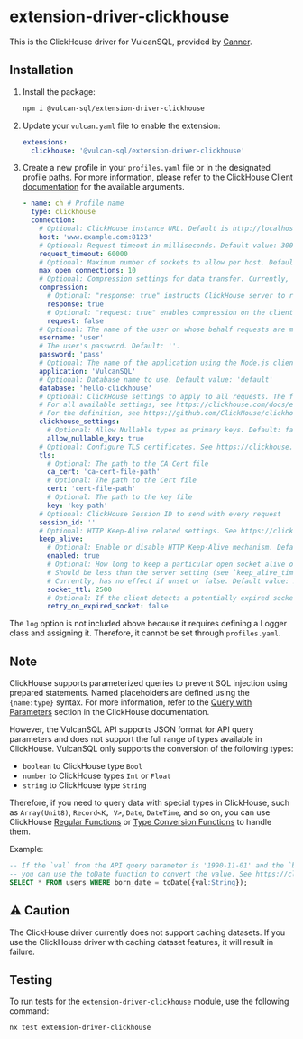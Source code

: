 # extension-driver-clickhouse

This is the ClickHouse driver for VulcanSQL, provided by [Canner](https://canner.io/).

## Installation

1. Install the package:

   ```bash
   npm i @vulcan-sql/extension-driver-clickhouse
   ```

2. Update your `vulcan.yaml` file to enable the extension:

   ```yaml
   extensions:
     clickhouse: '@vulcan-sql/extension-driver-clickhouse'
   ```

3. Create a new profile in your `profiles.yaml` file or in the designated profile paths. For more information, please refer to the [ClickHouse Client documentation](https://clickhouse.com/docs/en/integrations/language-clients/nodejs) for the available arguments.

   ```yaml
   - name: ch # Profile name
     type: clickhouse
     connection:
       # Optional: ClickHouse instance URL. Default is http://localhost:8123.
       host: 'www.example.com:8123'
       # Optional: Request timeout in milliseconds. Default value: 30000
       request_timeout: 60000
       # Optional: Maximum number of sockets to allow per host. Default value: Infinity.
       max_open_connections: 10
       # Optional: Compression settings for data transfer. Currently, only GZIP compression using zlib is supported. See https://clickhouse.com/docs/en/integrations/language-clients/nodejs#compression for details.
       compression:
         # Optional: "response: true" instructs ClickHouse server to respond with a compressed response body. Default: true
         response: true
         # Optional: "request: true" enables compression on the client request body. Default value: false
         request: false
       # Optional: The name of the user on whose behalf requests are made. Default value for username: 'default'
       username: 'user'
       # The user's password. Default: ''.
       password: 'pass'
       # Optional: The name of the application using the Node.js client. Default value: VulcanSQL
       application: 'VulcanSQL'
       # Optional: Database name to use. Default value: 'default'
       database: 'hello-clickhouse'
       # Optional: ClickHouse settings to apply to all requests. The following is a sample configuration.
       # For all available settings, see https://clickhouse.com/docs/en/operations/settings.
       # For the definition, see https://github.com/ClickHouse/clickhouse-js/blob/0.1.1/src/settings.ts
       clickhouse_settings:
         # Optional: Allow Nullable types as primary keys. Default: false
         allow_nullable_key: true
       # Optional: Configure TLS certificates. See https://clickhouse.com/docs/en/integrations/language-clients/nodejs#tls-certificates
       tls:
         # Optional: The path to the CA Cert file
         ca_cert: 'ca-cert-file-path'
         # Optional: The path to the Cert file
         cert: 'cert-file-path'
         # Optional: The path to the key file
         key: 'key-path'
       # Optional: ClickHouse Session ID to send with every request
       session_id: ''
       # Optional: HTTP Keep-Alive related settings. See https://clickhouse.com/docs/en/integrations/language-clients/nodejs#keep-alive
       keep_alive:
         # Optional: Enable or disable HTTP Keep-Alive mechanism. Default: true
         enabled: true
         # Optional: How long to keep a particular open socket alive on the client side (in milliseconds).
         # Should be less than the server setting (see `keep_alive_timeout` in the server's `config.xml`).
         # Currently, has no effect if unset or false. Default value: 2500 (based on the default ClickHouse server setting, which is 3000)
         socket_ttl: 2500
         # Optional: If the client detects a potentially expired socket based on this value, the socket will be immediately destroyed before sending the request, and the request will be retried with a new socket up to 3 times. Default: false (no retries)
         retry_on_expired_socket: false
   ```

The `log` option is not included above because it requires defining a Logger class and assigning it. Therefore, it cannot be set through `profiles.yaml`.

## Note

ClickHouse supports parameterized queries to prevent SQL injection using prepared statements. Named placeholders are defined using the `{name:type}` syntax. For more information, refer to the [Query with Parameters](https://clickhouse.com/docs/en/integrations/language-clients/nodejs#queries-with-parameters) section in the ClickHouse documentation.

However, the VulcanSQL API supports JSON format for API query parameters and does not support the full range of types available in ClickHouse. VulcanSQL only supports the conversion of the following types:

- `boolean` to ClickHouse type `Bool`
- `number` to ClickHouse types `Int` or `Float`
- `string` to ClickHouse type `String`

Therefore, if you need to query data with special types in ClickHouse, such as `Array(Unit8)`, `Record<K, V>`, `Date`, `DateTime`, and so on, you can use ClickHouse [Regular Functions](https://clickhouse.com/docs/en/sql-reference/functions) or [Type Conversion Functions](https://clickhouse.com/docs/en/sql-reference/functions/type-conversion-functions) to handle them.

Example:

```sql
-- If the `val` from the API query parameter is '1990-11-01' and the `born_date` column is of type `Date32`,
-- you can use the toDate function to convert the value. See https://clickhouse.com/docs/en/sql-reference/functions/type-conversion-functions#todate
SELECT * FROM users WHERE born_date = toDate({val:String});
```

## ⚠️ Caution

The ClickHouse driver currently does not support caching datasets. If you use the ClickHouse driver with caching dataset features, it will result in failure.

## Testing

To run tests for the `extension-driver-clickhouse` module, use the following command:

```bash
nx test extension-driver-clickhouse
```
